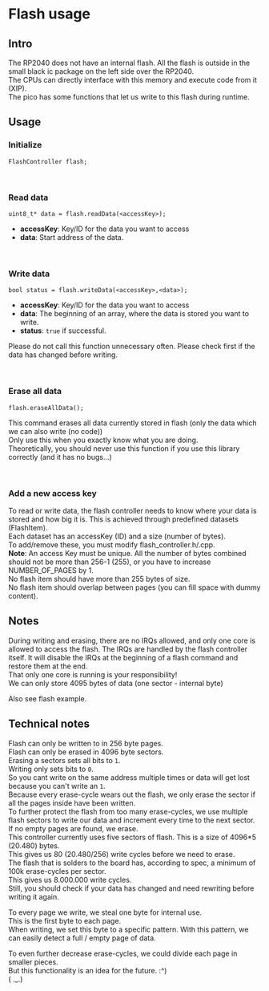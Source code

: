# Flash usage
## Intro
The RP2040 does not have an internal flash.
All the flash is outside in the small black ic package on the left side over the RP2040.  
The CPUs can directly interface with this memory and execute code from it (XIP).  
The pico has some functions that let us write to this flash during runtime.  

## Usage
### Initialize
`FlashController flash;`

<br/>

### Read data
`uint8_t* data = flash.readData(<accessKey>);`

- **accessKey**: Key/ID for the data you want to access
- **data**: Start address of the data.

<br/>

### Write data
`bool status = flash.writeData(<accessKey>,<data>);`

- **accessKey**: Key/ID for the data you want to access
- **data**: The beginning of an array, where the data is stored you want to write.
- **status**: `true` if successful.

Please do not call this function unnecessary often.
Please check first if the data has changed before writing.

<br/>

### Erase all data
`flash.eraseAllData();`

This command erases all data currently stored in flash (only the data which we can also write (no code))  
Only use this when you exactly know what you are doing.  
Theoretically, you should never use this function if you use this library correctly (and it has no bugs...)

<br/>

### Add a new access key
To read or write data, the flash controller needs to know where your data is stored and how big it is.
This is achieved through predefined datasets (FlashItem).  
Each dataset has an accessKey (ID) and a size (number of bytes).  
To add/remove these, you must modify flash_controller.h/.cpp.  
**Note**: An access Key must be unique.
All the number of bytes combined should not be more than 256-1 (255), or you have to increase NUMBER_OF_PAGES by 1.  
No flash item should have more than 255 bytes of size.  
No flash item should overlap between pages (you can fill space with dummy content).

## Notes
During writing and erasing, there are no IRQs allowed, and only one core is allowed to access the flash.
The IRQs are handled by the flash controller itself.
It will disable the IRQs at the beginning of a flash command and restore them at the end.  
That only one core is running is your responsibility!  
We can only store 4095 bytes of data (one sector - internal byte)

Also see flash example.

## Technical notes
Flash can only be written to in 256 byte pages.  
Flash can only be erased in 4096 byte sectors.  
Erasing a sectors sets all bits to `1`.  
Writing only sets bits to `0`.  
So you cant write on the same address multiple times or data will get lost because you can't write an `1`.  
Because every erase-cycle wears out the flash, we only erase the sector if all the pages inside have been written.  
To further protect the flash from too many erase-cycles, we use multiple flash sectors to write our data and increment every time to the next sector.  
If no empty pages are found, we erase.  
This controller currently uses five sectors of flash.
This is a size of 4096*5 (20.480) bytes.  
This gives us 80 (20.480/256) write cycles before we need to erase.  
The flash that is solders to the board has, according to spec, a minimum of 100k erase-cycles per sector.  
This gives us 8.000.000 write cycles.  
Still, you should check if your data has changed and need rewriting before writing it again.

To every page we write, we steal one byte for internal use.  
This is the first byte to each page.  
When writing, we set this byte to a specific pattern.
With this pattern, we can easily detect a full / empty page of data.

To even further decrease erase-cycles, we could divide each page in smaller pieces.  
But this functionality is an idea for the future. :^)   
( ._.)
